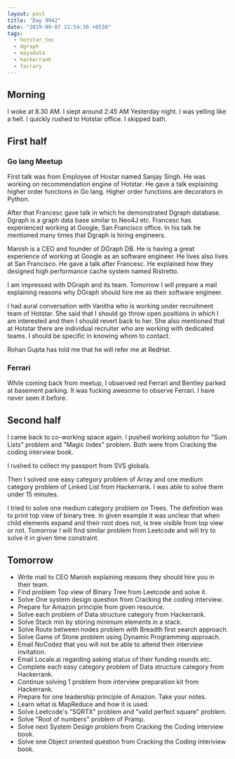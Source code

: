 ```yaml
---
layout: post
title: "Day 9942"
date: "2019-09-07 21:54:36 +0530"
tags:
  - hotstar_tec
  - dgraph
  - mayadata
  - hackerrank
  - farrary
---
```


## Morning

I woke at 8.30 AM. I slept around 2:45 AM Yesterday night. I was yelling like a
hell. I quickly rushed to Hotstar office. I skipped bath.


## First half

### Go lang Meetup

First talk was from Employee of Hostar named Sanjay Singh. He was working on
recommendation engine of Hotstar. He gave a talk explaining higher order
functions in Go lang.  Higher order functions are decorators in Python.

After that Francesc gave talk in which he demonstrated Dgraph database. Dgraph
is a graph data base similar to Neo4J etc. Francesc has experienced working at
Google, San Francisco office. In his talk he mentioned many times that Dgraph is
hiring engineers.

Manish is a CEO and founder of DGraph DB. He is having a great experience of
working at Google as an software engineer. He lives also lives at San Francisco.
He gave a talk after Francesc. He explained how they designed high performance
cache system named Ristretto.

I am impressed with DGraph and its team. Tomorrow I will prepare a mail
explaining reasons why DGraph should hire me as their software engineer.

I had aural conversation with Vanitha who is working under recruitment team of
Hotstar. She said that I should go throw open positions in which I am interested
and then I should revert back to her. She also mentioned that at Hotstar there
are individual recruiter who are working with dedicated teams. I should be
specific in knowing whom to contact.

Rohan Gupta has told me that he will refer me at RedHat.


### Ferrari

While coming back from meetup, I observed red Ferrari and Bentley parked at
basement parking. It was fucking awesome to observe Ferrari. I have never seen
it before.


## Second half

I came back to co-working space again. I pushed working solution for "Sum Lists"
problem and "Magic Index" problem. Both were from Cracking the coding interview
book.

I rushed to collect my passport from SVS globals.

Then I solved one easy category problem of Array and one medium category problem
of Linked List from Hackerrank. I was able to solve them under 15 minutes.

I tried to solve one medium category problem on Trees. The definition was to
print top view of binary tree. In given example it was unclear that when child
elements expand and their root does not, is tree visible from top view or not.
Tomorrow I will find similar problem from Leetcode and will try to solve it in
given time constraint.


## Tomorrow

* Write mail to CEO Manish explaining reasons they should hire you in their
  team.
* Find problem Top view of Binary Tree from Leetcode and solve it.
* Solve One system design question from Cracking the coding interview.
* Prepare for Amazon principle from given resource.
* Solve each problem of Data structure category from Hackerrank.
* Solve Stack min by storing minimum elements in a stack.
* Solve Route between nodes problem with Breadth first search approach.
* Solve Game of Stone problem using Dynamic Programming approach.
* Email NoCodez that you will not be able to attend their interview invitation.
* Email Locale.ai regarding asking status of their funding rounds etc.
* Complete each easy category problem of Data structure category from
Hackerrank.
* Continue solving 1 problem from interview preparation kit from Hackerrank.
* Prepare for one leadership principle of Amazon. Take your notes.
* Learn what is MapReduce and how it is used.
* Solve Leetcode's "SQRTX" problem and "valid perfect square" problem.
* Solve "Root of numbers" problem of Pramp.
* Solve next System Design problem from Cracking the Coding interview book.
* Solve one Object oriented question from Cracking the Coding interiview book.

